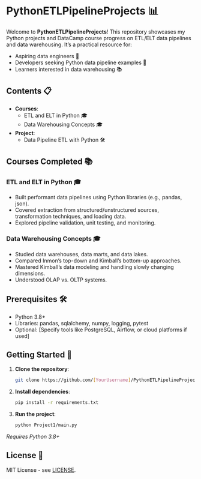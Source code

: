 # PythonETLPipelineProjects 📊

Welcome to **PythonETLPipelineProjects**! This repository showcases my Python projects and DataCamp course progress on ETL/ELT data pipelines and data warehousing. It’s a practical resource for:  
- Aspiring data engineers 🚀  
- Developers seeking Python data pipeline examples 🐍  
- Learners interested in data warehousing 📚  

## Contents 📋

- **Courses**:  
  - ETL and ELT in Python 🎓  
  - Data Warehousing Concepts 🎓  
- **Project**:  
  - Data Pipeline ETL with Python 🛠️  

## Courses Completed 📚

### ETL and ELT in Python 🎓
- Built performant data pipelines using Python libraries (e.g., pandas, json).  
- Covered extraction from structured/unstructured sources, transformation techniques, and loading data.  
- Explored pipeline validation, unit testing, and monitoring.  

### Data Warehousing Concepts 🎓
- Studied data warehouses, data marts, and data lakes.  
- Compared Inmon’s top-down and Kimball’s bottom-up approaches.  
- Mastered Kimball’s data modeling and handling slowly changing dimensions.  
- Understood OLAP vs. OLTP systems.  

## Prerequisites 🛠️
- Python 3.8+  
- Libraries: pandas, sqlalchemy, numpy, logging, pytest  
- Optional: [Specify tools like PostgreSQL, Airflow, or cloud platforms if used]  

## Getting Started 🚀
1. **Clone the repository**:  
   ```bash  
   git clone https://github.com/[YourUsername]/PythonETLPipelineProjects.git  
   ```  
2. **Install dependencies**:  
   ```bash  
   pip install -r requirements.txt  
   ```  
3. **Run the project**:  
   ```bash  
   python Project1/main.py  
   ```  
*Requires Python 3.8+*  

## License 📄
MIT License - see [LICENSE](LICENSE).